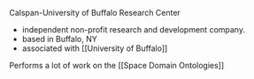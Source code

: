 Calspan-University of Buffalo Research Center
 - independent non-profit research and development company.
 - based in Buffalo, NY
 - associated with [[University of Buffalo]]

Performs a lot of work on the [[Space Domain Ontologies]]


